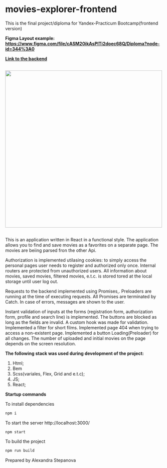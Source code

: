 # movies-explorer-frontend

This is the final project/diploma for Yandex-Practicum Bootcamp(frontend version)

**Figma Layout example: https://www.figma.com/file/cASM20ikAsPlTi2doec68Q/Diploma?node-id=344%3A0**

**[Link to the backend](https://github.com/alexandra-urberg/movies-explorer-api)**
##

<code><img height="500" src="https://github.com/alexandra-stepanova/movies-explorer-frontend/blob/level-3/public/%20movies_searcher.gif"></code>

##

This is an application written in React in a functional style. The application allows you to find and save movies as a favorites on a separate page. The movies are beiing parsed fron the other Api.

Authorization is implemented utilasing cookies: to simply access the personal pages user needs to register and authorized only once. Internal routers are protected from unauthorized users. All information about movies, saved movies, filtered movies, e.t.c. is stored tored at the local storage until user log out.

Requests to the backend implemented using Promises,. Preloaders are running at the time of executing requests. All Promises are terminated by Catch. In case of errors, messages are shown to the user.

Instant validation of inputs at the forms (registration form, authorization form, profile and search line) is implemented. The buttons are blocked as long as the fields are invalid. A custom hook was made for validation.
Implemented a filter for short films.
Implemented page 404 when trying to access a non-existent page.
Implemented a button Loading(Preloader) for all changes. The number of uploaded and initial movies on the page depends on the screen resolution.

**The following stack was used during development of the project:**
1. Html;
2. Bem
3. Scss(variales, Flex, Grid and e.t.c);
4. JS;
5. React;


**Startup commands**

 To install dependencies
```sh
npm i
```

To start the server http://localhost:3000/
```sh
npm start
```

To build the project
```sh
npm run build
```

Prepared by Alexandra Stepanova

